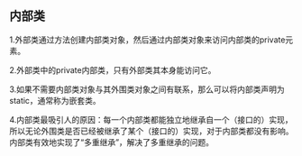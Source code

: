 ## 内部类

1.外部类通过方法创建内部类对象，然后通过内部类对象来访问内部类的private元素。

2.外部类中的private内部类，只有外部类其本身能访问它。

3.如果不需要内部类对象与其外围类对象之间有联系，那么可以将内部类声明为static，通常称为嵌套类。

4.内部类最吸引人的原因：每一个内部类都能独立地继承自一个（接口的）实现，所以无论外围类是否已经被继承了某个（接口的）实现，对于内部类都没有影响。内部类有效地实现了“多重继承”，解决了多重继承的问题。